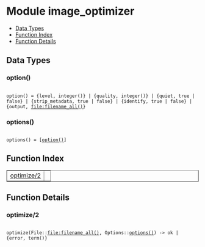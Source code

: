 

# Module image_optimizer #
* [Data Types](#types)
* [Function Index](#index)
* [Function Details](#functions)

<a name="types"></a>

## Data Types ##




### <a name="type-option">option()</a> ###


<pre><code>
option() = {level, integer()} | {quality, integer()} | {quiet, true | false} | {strip_metadata, true | false} | {identify, true | false} | {output, <a href="file.md#type-filename_all">file:filename_all()</a>}
</code></pre>




### <a name="type-options">options()</a> ###


<pre><code>
options() = [<a href="#type-option">option()</a>]
</code></pre>

<a name="index"></a>

## Function Index ##


<table width="100%" border="1" cellspacing="0" cellpadding="2" summary="function index"><tr><td valign="top"><a href="#optimize-2">optimize/2</a></td><td></td></tr></table>


<a name="functions"></a>

## Function Details ##

<a name="optimize-2"></a>

### optimize/2 ###

<pre><code>
optimize(File::<a href="file.md#type-filename_all">file:filename_all()</a>, Options::<a href="#type-options">options()</a>) -&gt; ok | {error, term()}
</code></pre>
<br />

